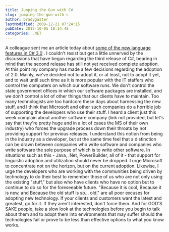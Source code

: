 ```yaml
---
title: Jumping the Gun with C#
slug: jumping-the-gun-with-c
author: bradygaster
lastModified: 2009-12-21 07:24:15
pubDate: 2012-10-05 18:14:48
categories: .NET
---
```


A colleague sent me an article today about
<a href="http://www.codepost.org/view/126" title="CodePost | View - [C#] New language features in C# 3.0">some of the new language features in C# 3.0</a> . I couldn&apos;t resist but get a little unnerved by the discussions that have begun regarding the third release of C#, bearing in mind that the second release has still not yet received complete adoption. At
this point my company has made a few decisions regarding the adoption of 2.0. Mainly, we&apos;ve decided not to adopt it, or at least, not to adopt it yet, and to wait until such time as it is more popular with the IT staffers who control the computers on
which our software runs. We don&apos;t control the state government offices in which our software packages are installed, and we don&apos;t control a lot of other things that our clients have to maintain. Too many technologists are too hardcore these days about
harnessing the new stuff, and I think that Microsoft and other such companies do a horrible job of supporting the developers who use their stuff. I heard a client just this week complain about another software company (link not provided, but let&apos;s say
that they&apos;re pretty huge and in a lot of cases the MS of their own industry) who forces the upgrade process down their throats by not providing support for previous releases. I understand this notion from being in the industry as a developer, but at the
same time feel that a distinction can be drawn between companies who write software and companies who write software the sole purpose of which is to write other software. In situations such as this - Java, .Net, PowerBuilder, all of it - that support
for linguistic adoption and utilization should never be dropped. I urge Microsoft to concentrate not on the horizon, but on the current adoption. Likewise, I urge the developers who are working with the communities being driven by technology to do their
best to remember those of us who are not only using the existing &quot;stuff,&quot; but also who have clients who have no option but to continue to do so for the foreseeable future. &quot;Because it is cool, Because it is new, and Because the old stuff is so... old,&quot;
are all poor excuses for adopting new technology. If your clients and customers want the latest and greatest, go for it. If they aren&apos;t interested, don&apos;t force them. And for GOD&apos;S SAKE people, take a slow look at the technologies before you begin to talk
about them and to adopt them into environments that may suffer should the technologies fail or prove to be less than effective options to what you know works.
